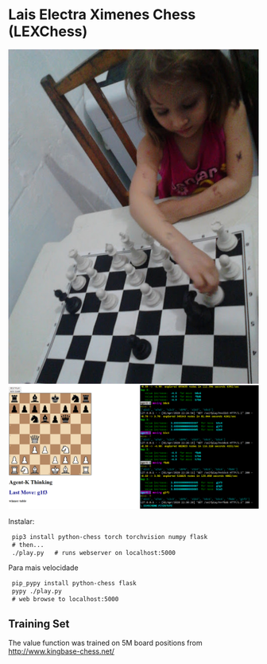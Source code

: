 # Lais Electra Ximenes Chess (LEXChess)

<img width=600px src="https://github.com/DevJoseWeb/Lais-Electra-Ximenes-Chess/blob/master/monstra.jpg" />
<img width=600px src="https://raw.githubusercontent.com/geohot/twitchchess/master/screenshot.png" />

Instalar:
```
 pip3 install python-chess torch torchvision numpy flask
 # then...
 ./play.py   # runs webserver on localhost:5000
```

Para mais velocidade
```
 pip_pypy install python-chess flask
 pypy ./play.py
 # web browse to localhost:5000
```

Training Set
-----

The value function was trained on 5M board positions from http://www.kingbase-chess.net/

